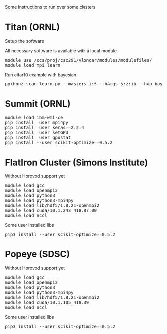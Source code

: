 Some instructions to run over some clusters

# Titan (ORNL)

Setup the software

All necessary software is available with a local module
<pre>
module use /ccs/proj/csc291/vloncar/modules/modulefiles/
module load mpi_learn
</pre>

Run cifar10 example with bayesian.
<pre>
python2 scan-learn.py --masters 1:5 --hArgs 3:2:10 --hOp bayesian --force --model cifar10
</pre>

# Summit (ORNL)

<pre>
module load ibm-wml-ce
pip install —user mpi4py
pip install —user keras==2.2.4
pip install —user setGPU
pip install —user gpustat
pip install --user scikit-optimize==0.5.2
</pre>

# FlatIron Cluster (Simons Institute)

Without Horovod support yet

<pre>
module load gcc
module load openmpi2
module load python3
module load python3-mpi4py
module load lib/hdf5/1.8.21-openmpi2
module load cuda/10.1.243_418.87.00
module load nccl
</pre>

Some user installed libs
<pre>
pip3 install --user scikit-optimize==0.5.2
</pre>

# Popeye (SDSC)

Without Horovod support yet

<pre>
module load gcc
module load openmpi2
module load python3
module load python3-mpi4py
module load lib/hdf5/1.8.21-openmpi2
module load cuda/10.1.105_418.39
module load nccl
</pre>

Some user installed libs
<pre>
pip3 install --user scikit-optimize==0.5.2
</pre>
